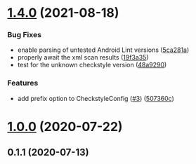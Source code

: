 # [1.4.0](https://github.com/damian-burke/danger-plugin-lint-report/compare/1.0.0...1.4.0) (2021-08-18)


### Bug Fixes

* enable parsing of untested Android Lint versions ([5ca281a](https://github.com/damian-burke/danger-plugin-lint-report/commit/5ca281a4243aa34f549d4a2d3caabe116e24fd5a))
* properly await the xml scan results ([19f3a35](https://github.com/damian-burke/danger-plugin-lint-report/commit/19f3a358194b71ec3e262a3c5767dcb19b86a690))
* test for the unknown checkstyle version ([48a9290](https://github.com/damian-burke/danger-plugin-lint-report/commit/48a92906cb1a828d42b5726266eebe6655f859e1))


### Features

* add prefix option to CheckstyleConfig ([#3](https://github.com/damian-burke/danger-plugin-lint-report/issues/3)) ([507360c](https://github.com/damian-burke/danger-plugin-lint-report/commit/507360c8edada25497a2475ad3912e8ec4a972fa))



# [1.0.0](https://github.com/damian-burke/danger-plugin-lint-report/compare/0.1.1...1.0.0) (2020-07-22)



## 0.1.1 (2020-07-13)



